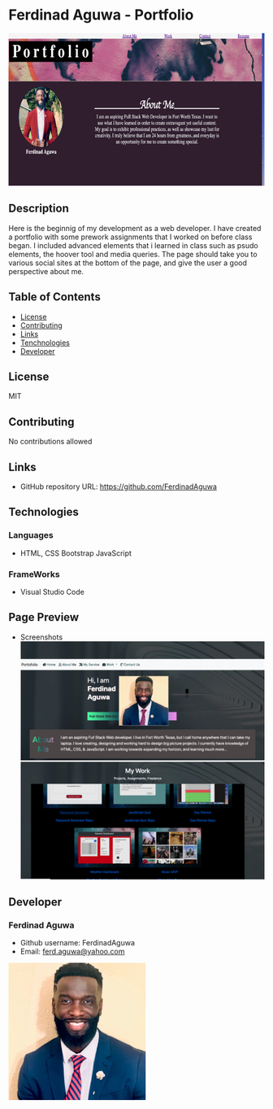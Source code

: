 # Ferdinad Aguwa - Portfolio
<img src= "Photo/Photo.jpg"
     alt="preview portfolio image "
     style="margin-right: 10px; height: 300px;" />

## Description
Here is the beginnig of my development as a web developer. I have created a portfolio with some prework assignments that I worked on before class began. I included advanced elements that i learned in class such as psudo elements, the hoover tool and media queries. The page should take you to various social sites at the bottom of the page, and give the user a good perspective about me. 

## Table of Contents
* [License](#license)
* [Contributing](#contributing)
* [Links](#Links)
* [Tenchnologies](#Technologies)
* [Developer](#Developer)
## License
MIT
## Contributing
No contributions allowed  
## Links
* GitHub repository URL: https://github.com/FerdinadAguwa
## Technologies
### Languages
* HTML, CSS Bootstrap JavaScript
### FrameWorks
* Visual Studio Code
## Page Preview
* Screenshots
<img src= "Photo/first screenshot.png"
alt= "header of my portfolio">
<img src= "Photo/second ss.png"
alt= "body of website">



## Developer
### Ferdinad Aguwa 
* Github username: FerdinadAguwa
* Email: ferd.aguwa@yahoo.com

<img src= "Photo/0.jpeg"
     alt="Contributer Photo"
     width=270px
     style="float: left; margin-right: 10px;"/>